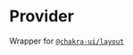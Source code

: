 # Provider

Wrapper for [`@chakra-ui/layout`](https://github.com/chakra-ui/chakra-ui/tree/main/packages/components/layout)
